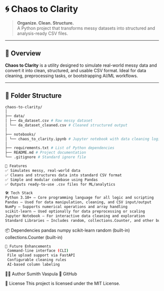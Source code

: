 # 🌀 Chaos to Clarity

> **Organize. Clean. Structure.**  
> A Python project that transforms messy datasets into structured and analysis-ready CSV files.

---

## 📌 Overview

**Chaos to Clarity** is a utility designed to simulate real-world messy data and convert it into clean, structured, and usable CSV format. Ideal for data cleaning, preprocessing tasks, or bootstrapping AI/ML workflows.

---

## 📂 Folder Structure
```bash
chaos-to-clarity/
│
├── data/
│ ├── da_dataset.csv # Raw messy dataset
│ └── da_dataset_cleaned.csv # Cleaned structured output
│
├── notebooks/
│ └── chaos_to_clarity.ipynb # Jupyter notebook with data cleaning logic
│
├── requirements.txt # List of Python dependencies
├── README.md # Project documentation
└── .gitignore # Standard ignore file
```
```bash
🧼 Features
✅ Simulates messy, real-world data
✅ Cleans and structures data into standard CSV format
✅ Simple and modular codebase using Pandas
✅ Outputs ready-to-use .csv files for ML/analytics
```
```bash
🛠 Tech Stack
Python 3.10+ – Core programming language for all logic and scripting
Pandas – Used for data manipulation, cleaning, and CSV input/output
NumPy – Supports numerical operations and array handling
scikit-learn – Used optionally for data preprocessing or scaling
Jupyter Notebook – For interactive data cleaning and exploration
Standard Libraries – Includes random, collections.Counter, and other built-in Python modules
```

📦 Dependencies
pandas
numpy
scikit-learn
random (built-in)
collections.Counter (built-in)
```bash
🔭 Future Enhancements
 Command-line interface (CLI)
 File upload support via FastAPI
 Configurable cleaning rules
 AI-based column labeling
```
👨‍💻 Author
Sumith Vaspula
🔗 GitHub

📄 License
This project is licensed under the MIT License.

